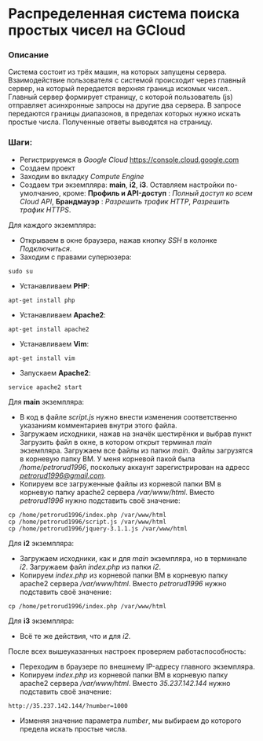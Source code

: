 # Распределенная система поиска простых чисел на GCloud

### Описание
Система состоит из трёх машин, на которых запущены сервера.
Взаимодействие пользователя с системой происходит через главный сервер, на который передается верхняя граница искомых чисел..
Главный сервер формирует страницу, с которой пользователь (js) отправляет асинхронные запросы на другие два сервера.
В запросе передаются границы диапазонов, в пределах которых нужно искать простые числа.
Полученные ответы выводятся на страницу.

### Шаги:
- Регистрируемся в *Google Cloud* 
https://console.cloud.google.com
- Создаем проект
- Заходим во вкладку *Compute Engine*
- Создаем три экземпляра: **main**, **i2**, **i3**.
Оставляем настройки по-умолчанию, кроме: 
**Профиль и API-доступ** : *Полный доступ ко всем Cloud API*,
**Брандмауэр** : *Разрешить трафик HTTP*, *Разрешить трафик HTTPS*.

Для каждого экземпляра:
- Открываем в окне браузера, нажав кнопку *SSH* в колонке *Подключиться*.
- Заходим с правами суперюзера:
```
sudo su
```
- Устанавливаем **PHP**:
```
apt-get install php
```
- Устанавливаем **Apache2**:
```
apt-get install apache2
```
- Устанавливаем **Vim**:
```
apt-get install vim
```
- Запускаем **Apache2**:
```
service apache2 start
```

Для **main** экземпляра:
- В код в файле *script.js* нужно внести изменения соответственно указаниям комментариев внутри этого файла.
- Загружаем исходники, нажав на значёк шестирёнки и выбрав пункт Загрузить файл в окне, в котором открыт терминал *main* экземпляра.
Загружаем все файлы из папки *main*. Файлы загрузятся в корневую папку ВМ. У меня корневой пакой была */home/petrorud1996*, поскольку аккаунт зарегистрирован на адресс *petrorud1996@gmail.com*.
- Копируем все загруженные файлы из корневой папки ВМ в корневую папку apache2 сервера */var/www/html*. 
Вместо *petrorud1996* нужно подставить своё значение:
```
cp /home/petrorud1996/index.php /var/www/html
cp /home/petrorud1996/script.js /var/www/html
cp /home/petrorud1996/jquery-3.1.1.js /var/www/html
```

Для **i2** экземпляра:
- Загружаем исходники, как и для *main* экземпляра, но в терминале *i2*. Загружаем файл *index.php* из папки *i2*.
- Копируем *index.php* из корневой папки ВМ в корневую папку apache2 сервера */var/www/html*. 
Вместо *petrorud1996* нужно подставить своё значение:
```
cp /home/petrorud1996/index.php /var/www/html
```

Для **i3** экземпляра:
- Всё те же действия, что и для *i2*.

После всех вышеуказанных настроек проверяем работаспособность:
- Переходим в браузере по внешнему IP-адресу главного экземпляра.
- Копируем *index.php* из корневой папки ВМ в корневую папку apache2 сервера */var/www/html*. 
Вместо *35.237.142.144* нужно подставить своё значение:
```
http://35.237.142.144/?number=1000
```
- Изменяя значение параметра *number*, мы выбираем до которого предела искать простые числа.
